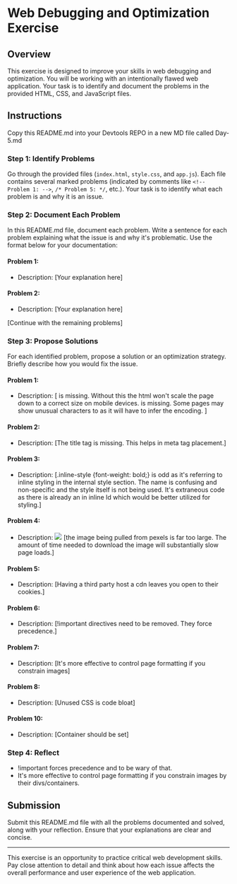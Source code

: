# Web Debugging and Optimization Exercise

## Overview

This exercise is designed to improve your skills in web debugging and optimization. You will be working with an intentionally flawed web application. Your task is to identify and document the problems in the provided HTML, CSS, and JavaScript files.

## Instructions

Copy this README.md into your Devtools REPO in a new MD file called Day-5.md

### Step 1: Identify Problems

Go through the provided files (`index.html`, `style.css`, and `app.js`). Each file contains several marked problems (indicated by comments like `<!-- Problem 1: -->`, `/* Problem 5: */`, etc.). Your task is to identify what each problem is and why it is an issue.

### Step 2: Document Each Problem

In this README.md file, document each problem. Write a sentence for each problem explaining what the issue is and why it's problematic. Use the format below for your documentation:

#### Problem 1:

- Description: [Your explanation here]

#### Problem 2:

- Description: [Your explanation here]

[Continue with the remaining problems]

### Step 3: Propose Solutions

For each identified problem, propose a solution or an optimization strategy. Briefly describe how you would fix the issue.

#### Problem 1:

- Description: [<meta name="viewport" content="width=device-width, initial-scale=1.0" /> is missing. Without this the html won't scale the page down to a correct size on mobile devices. <meta charset="UTF-8" /> is missing. Some pages may show unusual characters to as it will have to infer the encoding. ]

#### Problem 2:

- Description: [The title tag is missing. This helps in meta tag placement.]

#### Problem 3:

- Description: [.inline-style {font-weight: bold;} is odd as it's referring to inline styling in the internal style section. The name is confusing and non-specific and the style itself is not being used. It's extraneous code as there is already an in inline Id which would be better utilized for styling.]

#### Problem 4:

- Description: <img src="https://images.pexels.com/photos/1276553/pexels-photo-1276553.jpeg?&w=600&h=400" id="largeImage" /> [the image being pulled from pexels is far too large. The amount of time needed to download the image will substantially slow page loads.]

#### Problem 5:

- Description: [Having a third party host a cdn leaves you open to their cookies.]

#### Problem 6:

- Description: [!important directives need to be removed. They force precedence.]

#### Problem 7:

- Description: [It's more effective to control page formatting if you constrain images]

#### Problem 8:

- Description: [Unused CSS is code bloat]

#### Problem 10:

- Description: [Container should be set]


### Step 4: Reflect

- !important forces precedence and to be wary of that.
- It's more effective to control page formatting if you constrain images by their divs/containers.

## Submission

Submit this README.md file with all the problems documented and solved, along with your reflection. Ensure that your explanations are clear and concise.

---

This exercise is an opportunity to practice critical web development skills. Pay close attention to detail and think about how each issue affects the overall performance and user experience of the web application.
